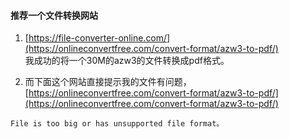#### 推荐一个文件转换网站

1. [https://file-converter-online.com/](https://onlineconvertfree.com/convert-format/azw3-to-pdf/)  
我成功的将一个30M的azw3的文件转换成pdf格式。

2. 而下面这个网站直接提示我的文件有问题，  
[https://onlineconvertfree.com/convert-format/azw3-to-pdf/](https://onlineconvertfree.com/convert-format/azw3-to-pdf/)

`File is too big or has unsupported file format。`

